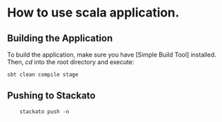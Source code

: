 # How to use scala application.

Building the Application
------------------------

To build the application, make sure you have [Simple Build Tool] installed.
Then, *cd* into the root directory and execute:

	sbt clean compile stage

Pushing to Stackato
------------------------

    	stackato push -n
